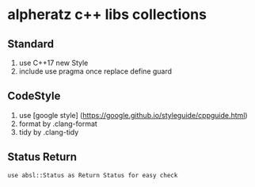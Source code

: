 # alpheratz c++ libs collections

## Standard
1. use C++17 new Style 
2. include use pragma once replace define guard

## CodeStyle
1. use [google style] (https://google.github.io/styleguide/cppguide.html)
2. format by .clang-format
3. tidy by .clang-tidy

## Status Return
```
use absl::Status as Return Status for easy check
```


